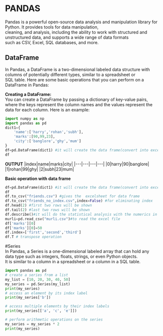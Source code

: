 # PANDAS  
Pandas is a powerful open-source data analysis and manipulation library for Python. It provides tools for data manipulation,  
cleaning, and analysis, including the ability to work with structured and unstructured data, and supports a wide range of data formats  
such as CSV, Excel, SQL databases, and more.     

## DataFrame  
In Pandas, a DataFrame is a two-dimensional labeled data structure with columns of potentially different types, similar to a spreadsheet or    
SQL table. Here are some basic operations that you can perform on a DataFrame in Pandas:  

**Creating a DataFrame:**   
You can create a DataFrame by passing a dictionary of key-value pairs, where the keys represent the column names and the values represent the  
data for each column. Here is an example:   
```py
import numpy as np
import pandas as pd
dict1={
    'name':['harry','rohan','subh'],
    'marks':[90,99,23],
    'city':['banglore','ghy','mum']
}
df=pd.DataFrame(dict1) #it will create the data frame(convert into excelsheet)
df
```  
**OUTPUT**
|index|name|marks|city|
|---|---|---|---|
|0|harry|90|banglore|
|1|rohan|99|ghy|
|2|subh|23|mum|  


**Basic operation with data frame**
``` py  
df=pd.DataFrame(dict1) #it will create the data frame(convert into excelsheet)
df
df.to_csv("friends.csv") #gives the  excelsheet for data frame
df.to_csv("friends_no_index.csv",index=False) #for eliminating index
df.head(2) #first two rows will be shown
df.tail(2) #last two rows will be shown
df.describe()#it will do the statistical analysis with the numerics in data frame
murli=pd.read_csv("murli.csv")#to read the excel file
df['marks'][0]
df['marks'][0]=50
df.index=['first','second','third']
df.T # transpose operation
```
#Series  
In Pandas, a Series is a one-dimensional labeled array that can hold any data type such as integers, floats, strings, or even Python objects.  
It is similar to a column in a spreadsheet or a column in a SQL table.  
```py   
import pandas as pd
# create a series from a list
my_list = [10, 20, 30, 40, 50]
my_series = pd.Series(my_list)
print(my_series)
# access an element by its index label
print(my_series['b'])

# access multiple elements by their index labels
print(my_series[['a', 'c', 'e']])

# perform arithmetic operations on the series
my_series = my_series * 2
print(my_series)
